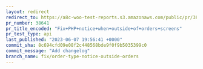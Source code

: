 ```yaml
---
layout: redirect
redirect_to: https://a8c-woo-test-reports.s3.amazonaws.com/public/pr/38641/api/index.html
pr_number: 38641
pr_title_encoded: "Fix+PHP+notice+when+outside+of+orders+screens"
pr_test_type: api
last_published: "2023-06-07 19:56:41 +0000"
commit_sha: 8c694cfd09e08f2c448568bde9f0f9b5035399c0
commit_message: "Add changelog"
branch_name: fix/order-type-notice-outside-orders
---
```

